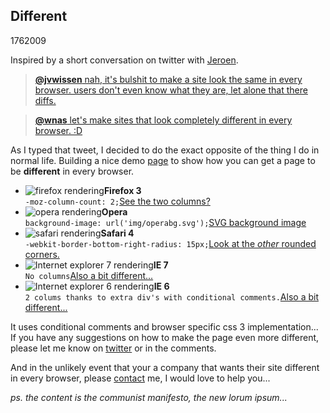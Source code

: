 <article><h2>Different</h2><time><span class="day">17</span><span class="month">6</span><span class="year">2009</span></time><p>Inspired by a short conversation on twitter with <a href="http://twitter.com/jwissen">Jeroen</a>. </p><blockquote cite="wnas"><p><a href="http://twitter.com/wnas/statuses/2205078710"><strong>@jvwissen</strong> nah, it's bulshit to make a site look the same in every browser. users don't even know what they are, let alone that there diffs.</a></p></blockquote><blockquote cite="jwissen"><p><a href="#"><strong>@wnas</strong> let's make sites that look completely different in every browser. :D</a></p></blockquote><p>As I typed that tweet, I decided to do the exact opposite of the thing I do in normal life. Building a nice demo <a href="http://wnas.nl/files/different/different.html">page</a> to show how you can get a page to be <strong>different</strong> in every browser.</p><ul class="imglist"><li><img src="http://wnas.nl/files/different/img/diff-ff-s.gif" alt="firefox rendering" ><strong>Firefox 3</strong><br><code>-moz-column-count: 2;</code><a href="http://wnas.nl/files/different/img/diff-ff.gif">See the two columns?</a></li><li><img src="http://wnas.nl/files/different/img/diff-op-s.gif" alt="opera rendering" ><strong>Opera</strong><br><code>background-image: url('img/operabg.svg');</code><a href="http://wnas.nl/files/different/img/diff-op.gif">SVG background image</a></li><li><img src="http://wnas.nl/files/different/img/diff-saf-s.gif" alt="safari rendering" ><strong>Safari 4</strong><br><code>-webkit-border-bottom-right-radius: 15px;</code><a href="http://wnas.nl/files/different/img/diff-saf.gif">Look at the <em>other</em> rounded corners.</a></li><li><img src="http://wnas.nl/files/different/img/diff-ie7-s.gif" alt="Internet explorer 7 rendering" ><strong>IE 7</strong><br><code>No columns</code><a href="http://wnas.nl/files/different/img/diff-ie7.gif">Also a bit different...</a></li><li><img src="http://wnas.nl/files/different/img/diff-ie6-s.gif" alt="Internet explorer 6 rendering" ><strong>IE 6</strong><br><code>2 colums thanks to extra div's with conditional comments.</code><a href="http://wnas.nl/files/different/img/diff-ie6.gif">Also a bit different...</a></li></ul><p>It uses conditional comments and browser specific css 3 implementation... If you have any suggestions on how to make the page even more different, please let me know on <a href="http://twitter.com/wnas">twitter</a> or in the comments.</p><p>And in the unlikely event that your a company that wants their site different in every browser, please <a href="http://wnas.nl/contact">contact</a> me, I would love to help you...</p><p><em>ps. the content is the communist manifesto, the new lorum ipsum...</em></p>		</article>